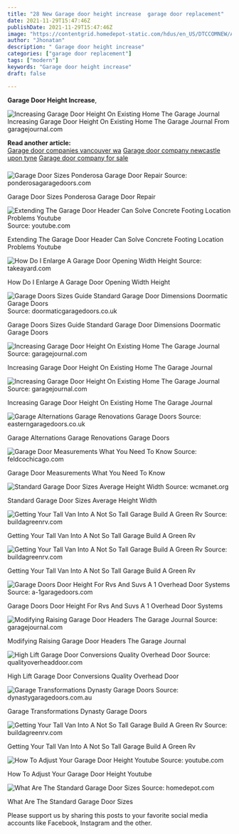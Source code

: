 ```yaml
---
title: "28 New Garage door height increase  garage door replacement"
date: 2021-11-29T15:47:46Z
publishDate: 2021-11-29T15:47:46Z
image: "https://contentgrid.homedepot-static.com/hdus/en_US/DTCCOMNEW/Articles/standard-garage-door-sizes-section-1.jpg"
author: "Jhonatan"
description: " Garage door height increase"
categories: ["garage door replacement"]
tags: ["modern"]
keywords: "Garage door height increase"
draft: false

---
```

<!-- Head tag Code -->
**Garage Door Height Increase**, 

![Increasing Garage Door Height On Existing Home The Garage Journal](http://i67.photobucket.com/albums/h319/SCAREDYCAT_2006/BEN/IMG_2267.jpg "Increasing Garage Door Height On Existing Home The Garage Journal")
Increasing Garage Door Height On Existing Home The Garage Journal From garagejournal.com

**Read another article:**  
[Garage door companies vancouver wa](/garage-door-companies-vancouver-wa/)
[Garage door company newcastle upon tyne](/garage-door-company-newcastle-upon-tyne/)
[Garage door company for sale](/garage-door-company-for-sale/)




### 

 


![Garage Door Sizes Ponderosa Garage Door Repair](https://1guqfkrfxw-flywheel.netdna-ssl.com/wp-content/uploads/garage-door-sizes-ponderosa-1024x601.jpg "Garage Door Sizes Ponderosa Garage Door Repair")
Source: ponderosagaragedoors.com

Garage Door Sizes Ponderosa Garage Door Repair  

![Extending The Garage Door Header Can Solve Concrete Footing Location Problems Youtube](https://i.ytimg.com/vi/rmGgLnTurUw/maxresdefault.jpg "Extending The Garage Door Header Can Solve Concrete Footing Location Problems Youtube")
Source: youtube.com

Extending The Garage Door Header Can Solve Concrete Footing Location Problems Youtube  

![How Do I Enlarge A Garage Door Opening Width Height](https://takeayard.com/wp-content/uploads/2021/04/Depositphotos_10339645_s-2019-e1619018183475.jpg "How Do I Enlarge A Garage Door Opening Width Height")
Source: takeayard.com

How Do I Enlarge A Garage Door Opening Width Height  

![Garage Doors Sizes Guide Standard Garage Door Dimensions Doormatic Garage Doors](https://www.doormaticgaragedoors.co.uk/wp-content/uploads/2019/07/Standard-garage-door-sizes-UK.png "Garage Doors Sizes Guide Standard Garage Door Dimensions Doormatic Garage Doors")
Source: doormaticgaragedoors.co.uk

Garage Doors Sizes Guide Standard Garage Door Dimensions Doormatic Garage Doors  

![Increasing Garage Door Height On Existing Home The Garage Journal](http://i67.photobucket.com/albums/h319/SCAREDYCAT_2006/BEN/IMG_2268.jpg "Increasing Garage Door Height On Existing Home The Garage Journal")
Source: garagejournal.com

Increasing Garage Door Height On Existing Home The Garage Journal  

![Increasing Garage Door Height On Existing Home The Garage Journal](http://i67.photobucket.com/albums/h319/SCAREDYCAT_2006/BEN/IMG_2267.jpg "Increasing Garage Door Height On Existing Home The Garage Journal")
Source: garagejournal.com

Increasing Garage Door Height On Existing Home The Garage Journal  

![Garage Alternations Garage Renovations Garage Doors](https://www.easterngaragedoors.co.uk/wp-content/uploads/2016/03/before-after-200x300.jpg "Garage Alternations Garage Renovations Garage Doors")
Source: easterngaragedoors.co.uk

Garage Alternations Garage Renovations Garage Doors  

![Garage Door Measurements What You Need To Know](http://www.feldcochicago.com/wp-content/uploads/2016/05/inside-of-a-garage.png "Garage Door Measurements What You Need To Know")
Source: feldcochicago.com

Garage Door Measurements What You Need To Know  

![Standard Garage Door Sizes Average Height Width](https://www.wcmanet.org/wp-content/uploads/2020/05/RV-Garage-Door-Sizes.png "Standard Garage Door Sizes Average Height Width")
Source: wcmanet.org

Standard Garage Door Sizes Average Height Width  

![Getting Your Tall Van Into A Not So Tall Garage Build A Green Rv](https://www.buildagreenrv.com/wp-content/uploads/2020/01/IMG_20200119_142928990-1024x768.jpg "Getting Your Tall Van Into A Not So Tall Garage Build A Green Rv")
Source: buildagreenrv.com

Getting Your Tall Van Into A Not So Tall Garage Build A Green Rv  

![Getting Your Tall Van Into A Not So Tall Garage Build A Green Rv](https://www.buildagreenrv.com/wp-content/uploads/2020/01/IMG_20200121_153104086-1-1024x768.jpg "Getting Your Tall Van Into A Not So Tall Garage Build A Green Rv")
Source: buildagreenrv.com

Getting Your Tall Van Into A Not So Tall Garage Build A Green Rv  

![Garage Doors Door Height For Rvs And Suvs A 1 Overhead Door Systems](https://www.a-1garagedoors.com/sites/a-1garagedoors.com/files/00_A-1OverheadDoorSystems/blog/GarageSize.png "Garage Doors Door Height For Rvs And Suvs A 1 Overhead Door Systems")
Source: a-1garagedoors.com

Garage Doors Door Height For Rvs And Suvs A 1 Overhead Door Systems  

![Modifying Raising Garage Door Headers The Garage Journal](http://www.slowdowntogofast.com/host/upload/gj2.jpg "Modifying Raising Garage Door Headers The Garage Journal")
Source: garagejournal.com

Modifying Raising Garage Door Headers The Garage Journal  

![High Lift Garage Door Conversions Quality Overhead Door](https://www.qualityoverheaddoor.com/content/uploads/2018/03/High-Lift-Garage-Door-Conversion.png "High Lift Garage Door Conversions Quality Overhead Door")
Source: qualityoverheaddoor.com

High Lift Garage Door Conversions Quality Overhead Door  

![Garage Transformations Dynasty Garage Doors](https://www.dynastygaragedoors.com.au/wp-content/uploads/2020/04/white-thermopabel2.jpg "Garage Transformations Dynasty Garage Doors")
Source: dynastygaragedoors.com.au

Garage Transformations Dynasty Garage Doors  

![Getting Your Tall Van Into A Not So Tall Garage Build A Green Rv](https://www.buildagreenrv.com/wp-content/uploads/2020/01/IMG_20200124_130046151-1024x768.jpg "Getting Your Tall Van Into A Not So Tall Garage Build A Green Rv")
Source: buildagreenrv.com

Getting Your Tall Van Into A Not So Tall Garage Build A Green Rv  

![How To Adjust Your Garage Door Height Youtube](https://i.ytimg.com/vi/w9BzKSr0mik/maxresdefault.jpg "How To Adjust Your Garage Door Height Youtube")
Source: youtube.com

How To Adjust Your Garage Door Height Youtube  

![What Are The Standard Garage Door Sizes](https://contentgrid.homedepot-static.com/hdus/en_US/DTCCOMNEW/Articles/standard-garage-door-sizes-section-1.jpg "What Are The Standard Garage Door Sizes")
Source: homedepot.com

What Are The Standard Garage Door Sizes  

Please support us by sharing this posts to your favorite social media accounts like Facebook, Instagram and the other.

